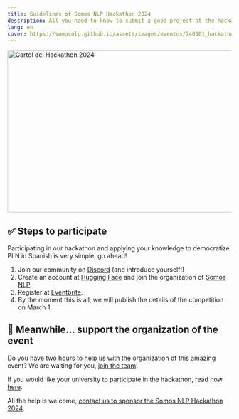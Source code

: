 ```yaml
---
title: Guidelines of Somos NLP Hackathon 2024
description: All you need to know to submit a good project at the hackathon
lang: en
cover: https://somosnlp.github.io/assets/images/eventos/240301_hackathon.jpg
---
```


<div class="flex justify-center">
<a href="https://hackathonsomosnlp2024.eventbrite.com/?aff=w" target="_blank">
    <img src="https://somosnlp.github.io/assets/images/eventos/240301_hackathon.jpg"
        width="650" height="365" alt="Cartel del Hackathon 2024" />
</a>
</div>


## ✅ Steps to participate

Participating in our hackathon and applying your knowledge to democratize PLN in Spanish is very simple, go ahead!

1. Join our community on [Discord](https://discord.com/invite/my8w7JUxZR) (and introduce yourself!)
2. Create an account at [Hugging Face](https://huggingface.co/join) and join the organization of [Somos NLP](https://huggingface.co/organizations/somosnlp/share/qgytUhPKvxVxsbZWTzVUAUSUnZmVXNPmjc).
3. Register at [Eventbrite](https://hackathonsomosnlp2024.eventbrite.com/?aff=w).
4. By the moment this is all, we will publish the details of the competition on March 1.


## 🙌 Meanwhile... support the organization of the event

Do you have two hours to help us with the organization of this amazing event? We are waiting for you, [join the team](https://forms.gle/radg18NMLRZMPu38A)!

If you would like your university to participate in the hackathon, read how [here](https://somosnlp.org/hackathon/universidades).

All the help is welcome, [contact us to sponsor the Somos NLP Hackathon 2024](https://forms.gle/sEkxstwbJSRYpgDa8).
